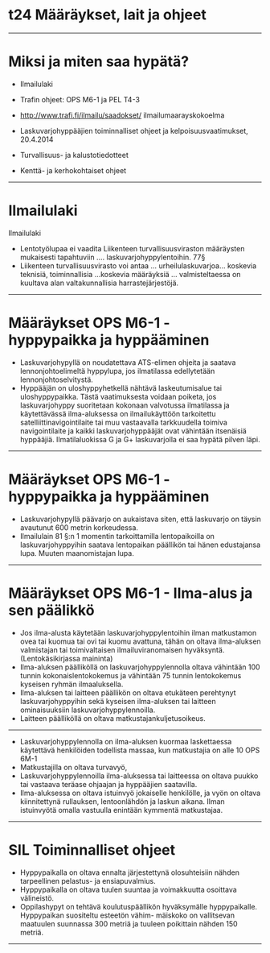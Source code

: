 # t24 Määräykset, lait ja ohjeet

---

# **Miksi ja miten saa hypätä?**

- Ilmailulaki

- Trafin ohjeet: OPS M6-1 ja PEL T4-3

- http://www.trafi.fi/ilmailu/saadokset/ ilmailumaarayskokoelma

- Laskuvarjohyppääjien toiminnalliset ohjeet ja kelpoisuusvaatimukset,
20.4.2014

- Turvallisuus- ja kalustotiedotteet

- Kenttä- ja kerhokohtaiset ohjeet

---

# **Ilmailulaki**

Ilmailulaki

-   Lentotyölupaa ei vaadita Liikenteen turvallisuusviraston määräysten
    mukaisesti tapahtuviin …. laskuvarjohyppylentoihin. 77§
-   Liikenteen turvallisuusvirasto voi antaa … urheilulaskuvarjoa…
    koskevia teknisiä, toiminnallisia …koskevia määräyksiä …
    valmisteltaessa on kuultava alan
    valtakunnallisia harrastejärjestöjä.

---

# **Määräykset OPS M6-1 - hyppypaikka ja hyppääminen**

-   Laskuvarjohypyllä on noudatettava ATS-elimen ohjeita ja saatava
    lennonjohtoelimeltä hyppylupa, jos ilmatilassa
    edellytetään lennonjohtoselvitystä.
-   Hyppääjän on uloshyppyhetkellä nähtävä laskeutumisalue
    tai uloshyppypaikka. Tästä vaatimuksesta voidaan poiketa, jos
    laskuvarjohyppy suoritetaan kokonaan valvotussa ilmatilassa ja
    käytettävässä ilma-aluksessa on ilmailukäyttöön tarkoitettu
    satelliittinavigointilaite tai muu vastaavalla tarkkuudella toimiva
    navigointilaite ja kaikki laskuvarjohyppääjät ovat vähintään
    itsenäisiä hyppääjiä. Ilmatilaluokissa G ja G+ laskuvarjolla ei saa
    hypätä pilven läpi.

---

# **Määräykset OPS M6-1 - hyppypaikka ja hyppääminen**

-   Laskuvarjohypyllä päävarjo on aukaistava siten, että laskuvarjo on
    täysin avautunut 600 metrin korkeudessa.
-   Ilmailulain 81 §:n 1 momentin tarkoittamilla lentopaikoilla on
    laskuvarjohyppyihin saatava lentopaikan päällikön tai hänen
    edustajansa lupa. Muuten maanomistajan lupa.

---

# **Määräykset OPS M6-1 - Ilma-alus ja sen päälikkö**

-   Jos ilma-alusta käytetään laskuvarjohyppylentoihin ilman matkustamon
    ovea tai kuomua tai ovi tai kuomu avattuna, tähän on oltava
    ilma-aluksen valmistajan tai toimivaltaisen
    ilmailuviranomaisen hyväksyntä. (Lentokäsikirjassa maininta)
-   Ilma-aluksen päälliköllä on laskuvarjohyppylennolla oltava vähintään
    100 tunnin kokonaislentokokemus ja vähintään 75 tunnin lentokokemus
    kyseisen ryhmän ilmaaluksella.
-   Ilma-aluksen tai laitteen päällikön on oltava etukäteen perehtynyt
    laskuvarjohyppyihin sekä kyseisen ilma-aluksen tai laitteen
    ominaisuuksiin laskuvarjohyppylennoilla.
-   Laitteen päälliköllä on oltava matkustajankuljetusoikeus.

---

-   Laskuvarjohyppylennolla on ilma-aluksen kuormaa laskettaessa
    käytettävä henkilöiden todellista massaa, kun matkustajia on alle 10
    OPS 6M-1
-   Matkustajilla on oltava turvavyö,
-   Laskuvarjohyppylennoilla ilma-aluksessa tai laitteessa on oltava
    puukko tai vastaava teräase ohjaajan ja hyppääjien saatavilla.
-   Ilma-aluksessa on oltava istuinvyö jokaiselle henkilölle, ja vyön on
    oltava kiinnitettynä rullauksen, lentoonlähdön ja laskun aikana.
    Ilman istuinvyötä omalla vastuulla enintään kymmentä matkustajaa.

---

# **SIL Toiminnalliset ohjeet**

-   Hyppypaikalla on oltava ennalta järjestettynä olosuhteisiin nähden
    tarpeellinen pelastus- ja ensiapuvalmius.
-   Hyppypaikalla on oltava tuulen suuntaa ja voimakkuutta
    osoittava välineistö.
-   Oppilashypyt on tehtävä koulutuspäällikön
    hyväksymälle hyppypaikalle. Hyppypaikan suositeltu esteetön vähim-
    mäiskoko on vallitsevan maatuulen suunnassa 300 metriä ja tuuleen
    poikittain nähden 150 metriä.

---

